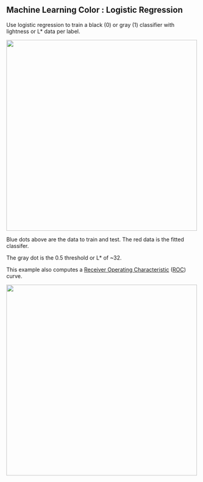 
## Machine Learning Color : Logistic Regression

Use logistic regression to train a black (0) or gray (1) classifier with lightness or L* data per label.

<img src="mlc_logistic_prob_01.png" width=500px>

Blue dots above are the data to train and test. The red data is the fitted classifer.

The gray dot is the 0.5 threshold or L* of ~32.

This example also computes a [Receiver Operating Characteristic](https://scikit-learn.org/stable/modules/generated/sklearn.metrics.roc_curve.html) ([ROC](https://en.wikipedia.org/wiki/Receiver_operating_characteristic)) curve.

<img src="mlc_logistic_roc_01.png" width=500px>
